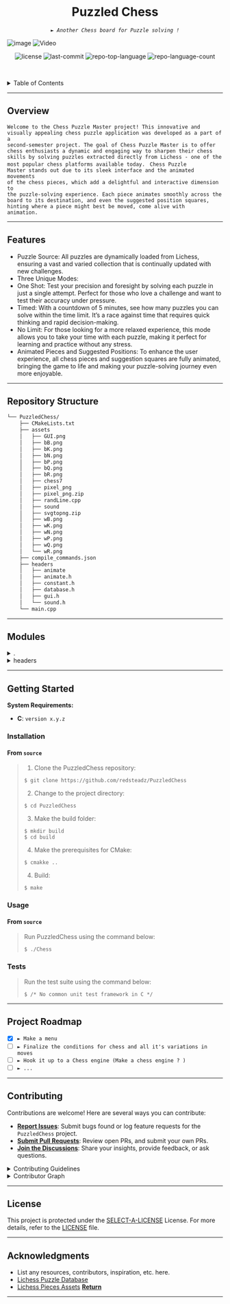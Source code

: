 <p align="center">
    <h1 align="center">Puzzled Chess</h1>
</p>
<p align="center">
    <em><code>► Another Chess board for Puzzle solving !</code></em>

</p>

![image](https://github.com/redsteadz/PuzzledChess/assets/86804632/ad55a329-0626-449a-a0f9-cc1f3f9b2616)
![Video](https://github.com/redsteadz/PuzzledChess/assets/86804632/eb0474ec-7673-4557-a7a0-c5895ccbb65b)


<p align="center">
	<img src="https://img.shields.io/github/license/redsteadz/PuzzledChess?style=default&logo=opensourceinitiative&logoColor=white&color=0080ff" alt="license">
	<img src="https://img.shields.io/github/last-commit/redsteadz/PuzzledChess?style=default&logo=git&logoColor=white&color=0080ff" alt="last-commit">
	<img src="https://img.shields.io/github/languages/top/redsteadz/PuzzledChess?style=default&color=0080ff" alt="repo-top-language">
	<img src="https://img.shields.io/github/languages/count/redsteadz/PuzzledChess?style=default&color=0080ff" alt="repo-language-count">
<p>
<p align="center">
	<!-- default option, no dependency badges. -->
</p>

<br><!-- TABLE OF CONTENTS -->

<details>
  <summary>Table of Contents</summary><br>

- [Overview](#-overview)
- [Features](#-features)
- [Repository Structure](#-repository-structure)
- [Modules](#-modules)
- [Getting Started](#-getting-started)
  - [Installation](#-installation)
  - [Usage](#-usage)
  - [Tests](#-tests)
- [Project Roadmap](#-project-roadmap)
- [Contributing](#-contributing)
- [License](#-license)
- [Acknowledgments](#-acknowledgments)

</details>
<hr>

## Overview

<code>Welcome to the Chess Puzzle Master project! This innovative and visually appealing chess puzzle application was developed as a part of a second-semester project. The goal of Chess Puzzle Master is to offer chess enthusiasts a dynamic and engaging way to sharpen their chess skills by solving puzzles extracted directly from Lichess - one of the most popular chess platforms available today.
</code>
<code>Chess Puzzle Master stands out due to its sleek interface and the animated movements of the chess pieces, which add a delightful and interactive dimension to the puzzle-solving experience. Each piece animates smoothly across the board to its destination, and even the suggested position squares, hinting where a piece might best be moved, come alive with animation.</code>

---

## Features
- Puzzle Source: All puzzles are dynamically loaded from Lichess, ensuring a vast and varied collection that is continually updated with new challenges.
- Three Unique Modes:
- One Shot: Test your precision and foresight by solving each puzzle in just a single attempt. Perfect for those who love a challenge and want to test their accuracy under pressure.
- Timed: With a countdown of 5 minutes, see how many puzzles you can solve within the time limit. It’s a race against time that requires quick thinking and rapid decision-making.
- No Limit: For those looking for a more relaxed experience, this mode allows you to take your time with each puzzle, making it perfect for learning and practice without any stress.
- Animated Pieces and Suggested Positions: To enhance the user experience, all chess pieces and suggestion squares are fully animated, bringing the game to life and making your puzzle-solving journey even more enjoyable.

---

## Repository Structure

```sh
└── PuzzledChess/
    ├── CMakeLists.txt
    ├── assets
    │   ├── GUI.png
    │   ├── bB.png
    │   ├── bK.png
    │   ├── bN.png
    │   ├── bP.png
    │   ├── bQ.png
    │   ├── bR.png
    │   ├── chess7
    │   ├── pixel_png
    │   ├── pixel_png.zip
    │   ├── randLine.cpp
    │   ├── sound
    │   ├── svgtopng.zip
    │   ├── wB.png
    │   ├── wK.png
    │   ├── wN.png
    │   ├── wP.png
    │   ├── wQ.png
    │   └── wR.png
    ├── compile_commands.json
    ├── headers
    │   ├── animate
    │   ├── animate.h
    │   ├── constant.h
    │   ├── database.h
    │   ├── gui.h
    │   └── sound.h
    └── main.cpp
```

---

## Modules

<details closed><summary>.</summary>

| File                                                                                                | Summary                                                                                                                                                                                                                                                                                                                                                                                                                                                                                                                                                                         |
| --------------------------------------------------------------------------------------------------- | ------------------------------------------------------------------------------------------------------------------------------------------------------------------------------------------------------------------------------------------------------------------------------------------------------------------------------------------------------------------------------------------------------------------------------------------------------------------------------------------------------------------------------------------------------------------------------- |
| [CMakeLists.txt](https://github.com/redsteadz/PuzzledChess/blob/master/CMakeLists.txt)               | Sets up the Chess project with CMake for building and debugging. Copies assets to the build directory. Uses Raylib for graphics. Declares the main.cpp file as the executable, linking with Raylib library.                                                                                                                                                                                                                                                                                                                                                                     |
| [compile_commands.json](https://github.com/redsteadz/PuzzledChess/blob/master/compile_commands.json) | Enables compilation details for Chess project files, aiding in the build process by specifying commands and output locations.                                                                                                                                                                                                                                                                                                                                                                                                                                                   |
| [main.cpp](https://github.com/redsteadz/PuzzledChess/blob/master/main.cpp)                           | SummaryThis code file within the PuzzledChess repository contributes to the graphical user interface (GUI) of the chess application. It efficiently manages the display of different chess piece images and handles user interactions with the game board. The critical features it provides include rendering the board, displaying various chess piece graphics based on game state, and enabling player moves through intuitive interface interactions. This code file plays a crucial role in ensuring a seamless and engaging user experience within the chess application. |

</details>

<details closed><summary>headers</summary>

| File                                                                                  | Summary                         |
| ------------------------------------------------------------------------------------- | ------------------------------- |
| [animate.h](https://github.com/redsteadz/PuzzledChess/blob/master/headers/animate.h)   | <code> Features the animations played out in moving pieces, making squares and displaying some text </code> |
| [constant.h](https://github.com/redsteadz/PuzzledChess/blob/master/headers/constant.h) | <code> Has all the global variables of the game </code> |
| [database.h](https://github.com/redsteadz/PuzzledChess/blob/master/headers/database.h) | <code> Features the functions used to Access the hefty database of lichess </code> |
| [gui.h](https://github.com/redsteadz/PuzzledChess/blob/master/headers/gui.h)           | <code> Makes some custom built UI interactables </code> |
| [sound.h](https://github.com/redsteadz/PuzzledChess/blob/master/headers/sound.h)       | <code> Simply has the sounds in an easy to use map </code> |

</details>

---

## Getting Started

**System Requirements:**

- **C**: `version x.y.z`

### Installation

<h4>From <code>source</code></h4>

> 1. Clone the PuzzledChess repository:
>
> ```console
> $ git clone https://github.com/redsteadz/PuzzledChess
> ```
>
> 2. Change to the project directory:
>
> ```console
> $ cd PuzzledChess
> ```
>
> 3. Make the build folder:
>
> ```console
> $ mkdir build
> $ cd build
> ```
> 4. Make the prerequisites for CMake:
>
> ```console
> $ cmakke ..
> ```
> 4. Build:
>
> ```console
> $ make
> ```
### Usage

<h4>From <code>source</code></h4>

> Run PuzzledChess using the command below:
>
> ```console
> $ ./Chess
> ```

### Tests

> Run the test suite using the command below:
>
> ```console
> $ /* No common unit test framework in C */
> ```

---

## Project Roadmap

- [x] `► Make a menu`
- [ ] `► Finalize the conditions for chess and all it's variations in moves`
- [ ] `► Hook it up to a Chess engine (Make a chess engine ? )`
- [ ] `► ...`

---

## Contributing

Contributions are welcome! Here are several ways you can contribute:

- **[Report Issues](https://github.com/redsteadz/PuzzledChess/issues)**: Submit
  bugs found or log feature requests for the `PuzzledChess` project.
- **[Submit Pull Requests](https://github.com/redsteadz/PuzzledChess/blob/main/CONTRIBUTING.md)**:
  Review open PRs, and submit your own PRs.
- **[Join the Discussions](https://github.com/redsteadz/PuzzledChess/discussions)**:
  Share your insights, provide feedback, or ask questions.

<details closed>
<summary>Contributing Guidelines</summary>

1. **Fork the Repository**: Start by forking the project repository to your
   github account.
2. **Clone Locally**: Clone the forked repository to your local machine using a
   git client.
   ```sh
   git clone https://github.com/redsteadz/PuzzledChess
   ```
3. **Create a New Branch**: Always work on a new branch, giving it a descriptive
   name.
   ```sh
   git checkout -b new-feature-x
   ```
4. **Make Your Changes**: Develop and test your changes locally.
5. **Commit Your Changes**: Commit with a clear message describing your updates.
   ```sh
   git commit -m 'Implemented new feature x.'
   ```
6. **Push to github**: Push the changes to your forked repository.
   ```sh
   git push origin new-feature-x
   ```
7. **Submit a Pull Request**: Create a PR against the original project
   repository. Clearly describe the changes and their motivations.
8. **Review**: Once your PR is reviewed and approved, it will be merged into the
   main branch. Congratulations on your contribution!

</details>

<details closed>
<summary>Contributor Graph</summary>
<br>
<p align="center">
   <a href="https://github.com{/redsteadz/PuzzledChess/}graphs/contributors">
      <img src="https://contrib.rocks/image?repo=redsteadz/PuzzledChess">
   </a>
</p>
</details>

---

## License

This project is protected under the
[SELECT-A-LICENSE](https://choosealicense.com/licenses) License. For more
details, refer to the [LICENSE](https://choosealicense.com/licenses/) file.

---

## Acknowledgments

- List any resources, contributors, inspiration, etc. here.
- [Lichess Puzzle Database](https://lichess.org/puzzle)
- [Lichess Pieces Assets](https://lichess.org/)
[**Return**](#-overview)

---
